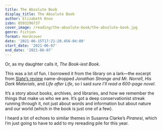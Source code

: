 ```yaml
---
title: The Absolute Book
display_title: The Absolute Book
author: Elizabeth Knox
isbn: 0593296737
cover_image: /reading/the-absolute-book/the-absolute-book.jpg
genre: Fiction
format: Hardcover
date: '2021-06-15T17:21:20.456-04:00'
start_date: '2021-06-07'
end_date: '2021-06-07'
---
```


Or, as my daughter calls it, *The Book-iest Book*.

This was a lot of fun. I borrowed it from the library on a lark—the excerpt from [Slate’s review](https://slate.com/culture/2020/01/the-absolute-book-by-elizabeth-knox-review-this-fantasy-masterpiece-should-be-published-in-america-immediately.html) name-dropped *Jonathan Strange and Mr. Norrell*, *His Dark Materials*, and *Life after Life*, so I said *sure I’ll read a 600-page novel*.

It’s a story about books, archives, and libraries, and how we remember the things that make us who we are. It’s got a deep conservationist streak running through it, not just about words and information but about nature and our world (which in the book is just one of a few).

I heard a lot of echoes to similar themes in Susanna Clarke’s *Piranesi*, which I’m just going to have to add to my rereading pile for this year.
